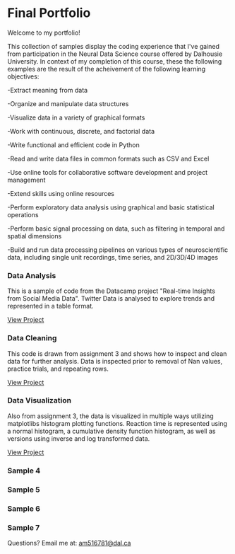 # Final Portfolio
Welcome to my portfolio!

This collection of samples display the coding experience that I've gained from participation in the Neural Data Science course offered by Dalhousie University. 
In context of my completion of this course, these the following examples are the result of the acheivement of the following learning objectives:

  -Extract meaning from data 

  -Organize and manipulate data structures 

  -Visualize data in a variety of graphical formats 

  -Work with continuous, discrete, and factorial data

  -Write functional and efficient code in Python 

  -Read and write data files in common formats such as CSV and Excel

  -Use online tools for collaborative software development and project management

  -Extend skills using online resources 

  -Perform exploratory data analysis using graphical and basic statistical operations 

  -Perform basic signal processing on data, such as filtering in temporal and spatial dimensions 

  -Build and run data processing pipelines on various types of neuroscientific data, including single unit recordings, time series, and 2D/3D/4D images 


### Data Analysis
This is a sample of code from the Datacamp project "Real-time Insights from Social Media Data". Twitter Data is analysed to explore trends and represented in a table format. 

[View Project](twitter.md)

### Data Cleaning
This code is drawn from assignment 3 and shows how to inspect and clean data for further analysis. Data is inspected prior to removal of Nan values, practice trials, and repeating rows.

[View Project](clean.md)


### Data Visualization 
Also from assignment 3, the data is visualized in multiple ways utilizing matplotlibs histogram plotting functions. Reaction time is represented using a normal histogram, a cumulative density function histogram, as well as versions using inverse and log transformed data.

[View Project](hist.md)



### Sample 4
### Sample 5
### Sample 6
### Sample 7



Questions? Email me at:
[am516781@dal.ca](mailto:am516781@dal.ca)
